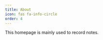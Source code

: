 ```yaml
---
title: About
icon: fas fa-info-circle
order: 4
---
```


This homepage is mainly used to record notes.